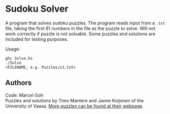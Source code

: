 # Sudoku Solver

A program that solves sudoku puzzles. The program reads input from a `.txt` file, taking the first 81 numbers in the file as the puzzle to solve. Will not work correctly if puzzle is not solvable. Some puzzles and solutions are included for testing purposes.  

Usage:  
```
ghc Solve.hs
./Solve
<FILENAME, e.g. Puzzles/s1.txt>
```

## Authors
Code: Marcel Goh  
Puzzles and solutions by Timo Mantere and Janne Koljonen of the University of Vaasa. [More puzzles can be found at their webpage](http://lipas.uwasa.fi/~timan/sudoku/).